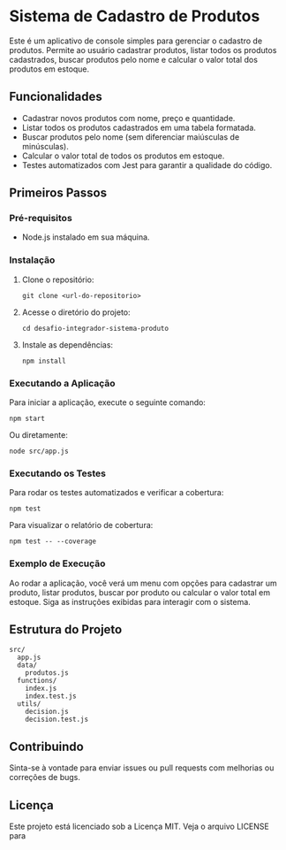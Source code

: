 # Sistema de Cadastro de Produtos

Este é um aplicativo de console simples para gerenciar o cadastro de produtos. Permite ao usuário cadastrar produtos, listar todos os produtos cadastrados, buscar produtos pelo nome e calcular o valor total dos produtos em estoque.

## Funcionalidades

- Cadastrar novos produtos com nome, preço e quantidade.
- Listar todos os produtos cadastrados em uma tabela formatada.
- Buscar produtos pelo nome (sem diferenciar maiúsculas de minúsculas).
- Calcular o valor total de todos os produtos em estoque.
- Testes automatizados com Jest para garantir a qualidade do código.

## Primeiros Passos

### Pré-requisitos

- Node.js instalado em sua máquina.

### Instalação

1. Clone o repositório:
   ```
   git clone <url-do-repositorio>
   ```
2. Acesse o diretório do projeto:
   ```
   cd desafio-integrador-sistema-produto
   ```
3. Instale as dependências:
   ```
   npm install
   ```

### Executando a Aplicação

Para iniciar a aplicação, execute o seguinte comando:
```
npm start
```
Ou diretamente:
```
node src/app.js
```

### Executando os Testes

Para rodar os testes automatizados e verificar a cobertura:
```
npm test
```
Para visualizar o relatório de cobertura:
```
npm test -- --coverage
```

### Exemplo de Execução

Ao rodar a aplicação, você verá um menu com opções para cadastrar um produto, listar produtos, buscar por produto ou calcular o valor total em estoque. Siga as instruções exibidas para interagir com o sistema.

## Estrutura do Projeto

```
src/
  app.js
  data/
    produtos.js
  functions/
    index.js
    index.test.js
  utils/
    decision.js
    decision.test.js
```

## Contribuindo

Sinta-se à vontade para enviar issues ou pull requests com melhorias ou correções de bugs.

## Licença

Este projeto está licenciado sob a Licença MIT. Veja o arquivo LICENSE para